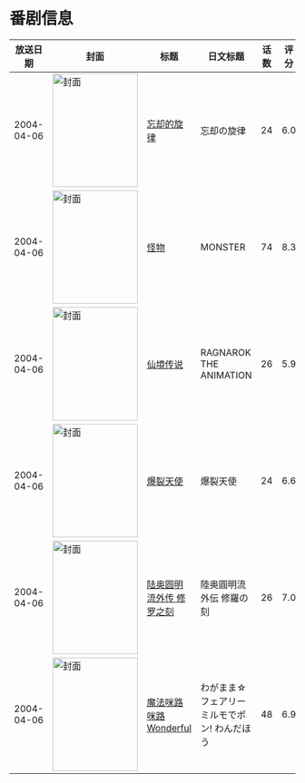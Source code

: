 # 番剧信息

|放送日期|封面|标题|日文标题|话数|评分|评分人数|
|---|---|---|---|---|---|---|
|2004-04-06|<img src="https://lain.bgm.tv/pic/cover/c/6f/aa/329_L7HL1.jpg" alt="封面" style="width:150px;height:200px;object-fit:cover;">|[忘却的旋律](https://bangumi.tv/subject/329)|忘却の旋律|24|6.0|149人评分|
|2004-04-06|<img src="https://lain.bgm.tv/pic/cover/c/e4/dd/1959_W3w23.jpg" alt="封面" style="width:150px;height:200px;object-fit:cover;">|[怪物](https://bangumi.tv/subject/1959)|MONSTER|74|8.3|3535人评分|
|2004-04-06|<img src="https://lain.bgm.tv/pic/cover/c/da/b4/3407_9CmeE.jpg" alt="封面" style="width:150px;height:200px;object-fit:cover;">|[仙境传说](https://bangumi.tv/subject/3407)|RAGNAROK THE ANIMATION|26|5.9|252人评分|
|2004-04-06|<img src="https://lain.bgm.tv/pic/cover/c/0f/d7/4471_Wfdy2.jpg" alt="封面" style="width:150px;height:200px;object-fit:cover;">|[爆裂天使](https://bangumi.tv/subject/4471)|爆裂天使|24|6.6|207人评分|
|2004-04-06|<img src="https://lain.bgm.tv/pic/cover/c/e1/8b/20996_eY8E7.jpg" alt="封面" style="width:150px;height:200px;object-fit:cover;">|[陆奥圆明流外传 修罗之刻](https://bangumi.tv/subject/20996)|陸奥圓明流外伝 修羅の刻|26|7.0|74人评分|
|2004-04-06|<img src="https://lain.bgm.tv/pic/cover/c/16/66/139340_1ZNAV.jpg" alt="封面" style="width:150px;height:200px;object-fit:cover;">|[魔法咪路咪路Wonderful](https://bangumi.tv/subject/139340)|わがまま☆フェアリー ミルモでポン! わんだほう|48|6.9|29人评分|
